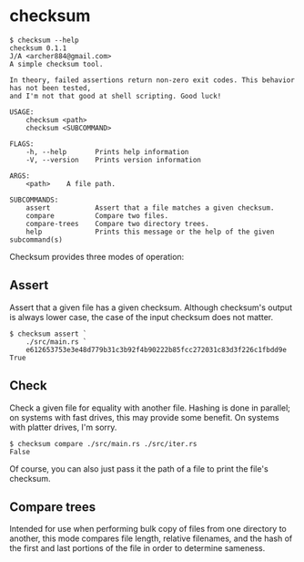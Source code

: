 # checksum

```shell
$ checksum --help
checksum 0.1.1
J/A <archer884@gmail.com>
A simple checksum tool.

In theory, failed assertions return non-zero exit codes. This behavior has not been tested,
and I'm not that good at shell scripting. Good luck!

USAGE:
    checksum <path>
    checksum <SUBCOMMAND>

FLAGS:
    -h, --help       Prints help information
    -V, --version    Prints version information

ARGS:
    <path>    A file path.

SUBCOMMANDS:
    assert           Assert that a file matches a given checksum.
    compare          Compare two files.
    compare-trees    Compare two directory trees.
    help             Prints this message or the help of the given subcommand(s)
```

Checksum provides three modes of operation:

## Assert

Assert that a given file has a given checksum. Although checksum's output is always lower case, the case of the input checksum does not matter.

```shell
$ checksum assert `
    ./src/main.rs `
    e612653753e3e48d779b31c3b92f4b90222b85fcc272031c83d3f226c1fbdd9e
True
```

## Check

Check a given file for equality with another file. Hashing is done in parallel; on systems with fast drives, this may provide some benefit. On systems with platter drives, I'm sorry.

```shell
$ checksum compare ./src/main.rs ./src/iter.rs
False
```

Of course, you can also just pass it the path of a file to print the file's checksum.

## Compare trees

Intended for use when performing bulk copy of files from one directory to another, this mode compares file length, relative filenames, and the hash of the first and last portions of the file in order to determine sameness.
